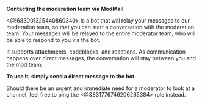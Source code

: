 **Contacting the moderation team via ModMail**

<@!683001325440860340> is a bot that will relay your messages to our moderation team, so that you can start a conversation with the moderation team. Your messages will be relayed to the entire moderator team, who will be able to respond to you via the bot.

It supports attachments, codeblocks, and reactions. As communication happens over direct messages, the conversation will stay between you and the mod team.

**To use it, simply send a direct message to the bot.**

Should there be an urgent and immediate need for a moderator to look at a channel, feel free to ping the <@&831776746206265384> role instead.

